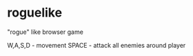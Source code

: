 # roguelike
"rogue" like browser game 

W,A,S,D - movement
SPACE - attack all enemies around player

